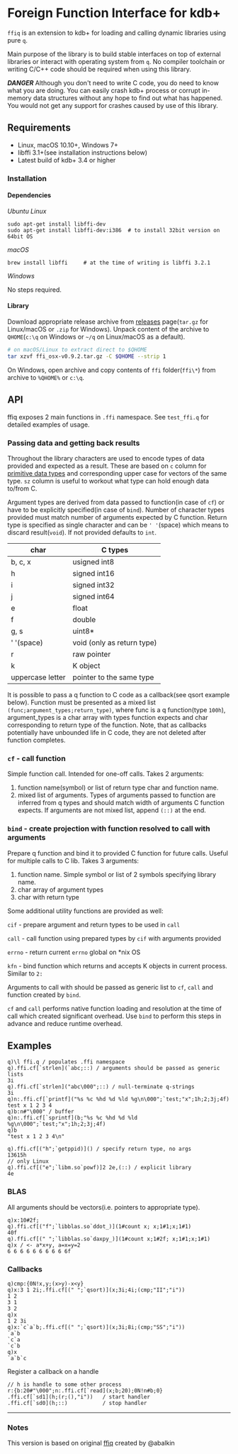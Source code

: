 # Foreign Function Interface for kdb+

`ffiq` is an extension to kdb+ for loading and calling dynamic libraries using pure `q`. 

Main purpose of the library is to build stable interfaces on top of external libraries or interact with operating system from `q`. No compiler toolchain or writing C/C++ code should be required when using this library.

***DANGER*** Although you don't need to write C code, you do need to know what you are doing. You can easily crash kdb+ process or corrupt in-memory data structures without any hope to find out what has happened. You would not get any support for crashes caused by use of this library.

## Requirements
 - Linux, macOS 10.10+, Windows 7+
 - libffi 3.1+(see installation instructions below)
 - Latest build of kdb+ 3.4 or higher

### Installation
#### Dependencies

*Ubuntu Linux* 
```
sudo apt-get install libffi-dev
sudo apt-get install libffi-dev:i386  # to install 32bit version on 64bit OS
```

*macOS*
```
brew install libffi     # at the time of writing is libffi 3.2.1
```

*Windows*

No steps required.

#### Library

Download appropriate release archive from [releases](../../releases/latest) page(`tar.gz` for Linux/macOS or `.zip` for Windows).
Unpack content of the archive to `QHOME`(`c:\q` on Windows or `~/q` on Linux/macOS as a default).

```bash
# on macOS/Linux to extract direct to $QHOME
tar xzvf ffi_osx-v0.9.2.tar.gz -C $QHOME --strip 1
```

On Windows, open archive and copy contents of `ffi` folder(`ffi\*`) from archive to `%QHOME%` or `c:\q`.


## API

ffiq exposes 2 main functions in `.ffi` namespace. See `test_ffi.q` for detailed examples of usage.

### Passing data and getting back results

Throughout the library characters are used to encode types of data provided and expected as a result. These are based on `c` column for [primitive data types](http://code.kx.com/q/ref/datatypes/#primitive-datatypes) and corresponding upper case for vectors of the same type. `sz` column is useful to workout what type can hold enough data to/from C.

Argument types are derived from data passed to function(in case of `cf`) or have to be explicitly specified(in case of `bind`). Number of character types provided must match number of arguments expected by C function.
Return type is specified as single character and can be `' '`(space) which means to discard result(`void`). If not provided defaults to `int`.

| char          | C types       |
| ------------- | ------------- |
| b, c, x       |  usigned int8 |
| h             | signed int16  |
| i             |signed int32   |
| j             | signed int64  |
| e             | float         |
| f             | double        |
| g, s          | uint8*        |
| ' '(space)    | void (only as return type) |
| r             | raw pointer   |
| k             | K object      |
| uppercase letter| pointer to the same type|

It is possible to pass a q function to C code as a callback(see qsort example below). Function must be presented as a mixed list `(func;argument_types;return_type)`, where func is a q function(type `100h`), argument_types is a char array with types function expects and char corresponding to return type of the function. Note, that as callbacks potentially have unbounded life in C code, they are not deleted after function completes.

### `cf` - call function

Simple function call. Intended for one-off calls. Takes 2 arguments:

1. function name(symbol) or list of return type char and function name.
2. mixed list of arguments. Types of arguments passed to function are inferred from q types and should match width of arguments C function expects. If arguments are not mixed list, append `(::)` at the end.


### `bind` - create projection with function resolved to call with arguments

Prepare q function and bind it to provided C function for future calls. Useful for multiple calls to C lib. Takes 3 arguments:
1. function name. Simple symbol or list of 2 symbols specifying library name.
2. char array of argument types
3. char with return type


Some additional utility functions are provided as well:

`cif` - prepare argument and return types to be used in `call`

`call` - call function using prepared types by `cif` with arguments provided

`errno` - return current `errno` global on \*nix OS

`kfn` - bind function which returns and accepts K objects in current process. Similar to `2:`

Arguments to call with should be passed as generic list to `cf`, `call` and function created by `bind`.

`cf` and `call` performs native function loading and resolution at the time of call which created significant overhead. Use `bind` to perform this steps in advance and reduce runtime overhead.


## Examples
```
q)\l ffi.q / populates .ffi namespace
q).ffi.cf[`strlen](`abc;::) / arguments should be passed as generic lists
3i
q).ffi.cf[`strlen]("abc\000";::) / null-terminate q-strings
3i
q)n:.ffi.cf[`printf]("%s %c %hd %d %ld %g\n\000";`test;"x";1h;2;3j;4f)
test x 1 2 3 4
q)b:n#"\000" / buffer
q)n:.ffi.cf[`sprintf](b;"%s %c %hd %d %ld %g\n\000";`test;"x";1h;2;3j;4f)
q)b
"test x 1 2 3 4\n"

q).ffi.cf[("h";`getppid)]() / specify return type, no args
13615h
// only Linux
q).ffi.cf[("e";`libm.so`powf)]2 2e,(::) / explicit library
4e
```
### BLAS 
All arguments should be vectors(i.e. pointers to appropriate type).
```
q)x:10#2f;
q).ffi.cf[("f";`libblas.so`ddot_)](1#count x; x;1#1;x;1#1)
40f
q).ffi.cf[(" ";`libblas.so`daxpy_)](1#count x;1#2f; x;1#1;x;1#1)
q)x / <- a*x+y, a=x=y=2
6 6 6 6 6 6 6 6 6 6f
```
### Callbacks
```
q)cmp:{0N!x,y;(x>y)-x<y} 
q)x:3 1 2i;.ffi.cf[(" ";`qsort)](x;3i;4i;(cmp;"II";"i")) 
1 2
3 1
3 2
q)x
1 2 3i
q)x:`c`a`b;.ffi.cf[(" ";`qsort)](x;3i;8i;(cmp;"SS";"i")) 
`a`b
`c`a
`c`b
q)x
`a`b`c
```
Register a callback on a handle
```
// h is handle to some other process
r:{b:20#"\000";n:.ffi.cf[`read](x;b;20);0N!n#b;0}
.ffi.cf[`sd1](h;(r;(),"i"))   / start handler
.ffi.cf[`sd0](h;::)           / stop handler
```


- - - - - - - - -
### Notes
This version is based on original [ffiq](https://github.com/enlnt/ffiq) created by @abalkin